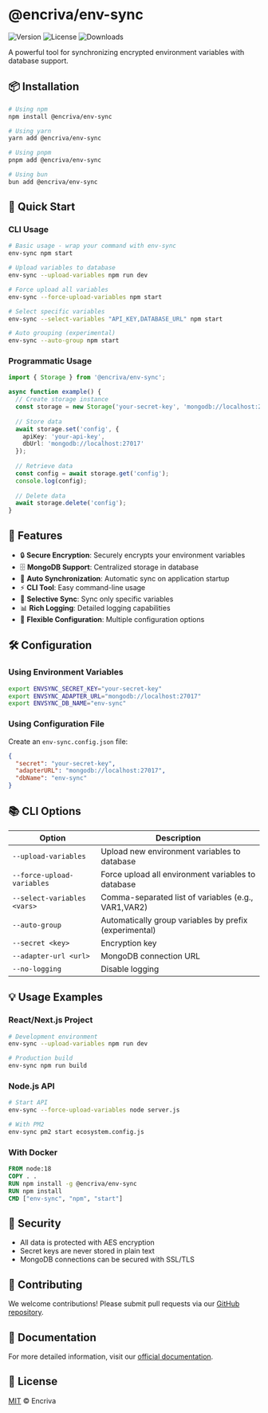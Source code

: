 # @encriva/env-sync

![Version](https://img.shields.io/npm/v/@encriva/env-sync)
![License](https://img.shields.io/npm/l/@encriva/env-sync)
![Downloads](https://img.shields.io/npm/dt/@encriva/env-sync)

A powerful tool for synchronizing encrypted environment variables with database support.

## 📦 Installation

```bash
# Using npm
npm install @encriva/env-sync

# Using yarn
yarn add @encriva/env-sync

# Using pnpm
pnpm add @encriva/env-sync

# Using bun
bun add @encriva/env-sync
```

## 🚀 Quick Start

### CLI Usage

```bash
# Basic usage - wrap your command with env-sync
env-sync npm start

# Upload variables to database
env-sync --upload-variables npm run dev

# Force upload all variables
env-sync --force-upload-variables npm start

# Select specific variables
env-sync --select-variables "API_KEY,DATABASE_URL" npm start

# Auto grouping (experimental)
env-sync --auto-group npm start
```

### Programmatic Usage

```typescript
import { Storage } from '@encriva/env-sync';

async function example() {
  // Create storage instance
  const storage = new Storage('your-secret-key', 'mongodb://localhost:27017');
  
  // Store data
  await storage.set('config', {
    apiKey: 'your-api-key',
    dbUrl: 'mongodb://localhost:27017'
  });
  
  // Retrieve data
  const config = await storage.get('config');
  console.log(config);
  
  // Delete data
  await storage.delete('config');
}
```

## 🌟 Features

- 🔒 **Secure Encryption**: Securely encrypts your environment variables
- 🗄️ **MongoDB Support**: Centralized storage in database
- 🔄 **Auto Synchronization**: Automatic sync on application startup
- ⚡ **CLI Tool**: Easy command-line usage
- 🎯 **Selective Sync**: Sync only specific variables
- 📊 **Rich Logging**: Detailed logging capabilities
- 🔧 **Flexible Configuration**: Multiple configuration options

## 🛠️ Configuration

### Using Environment Variables

```bash
export ENVSYNC_SECRET_KEY="your-secret-key"
export ENVSYNC_ADAPTER_URL="mongodb://localhost:27017"
export ENVSYNC_DB_NAME="env-sync"
```

### Using Configuration File

Create an `env-sync.config.json` file:

```json
{
  "secret": "your-secret-key",
  "adapterURL": "mongodb://localhost:27017",
  "dbName": "env-sync"
}
```

## 📚 CLI Options

| Option | Description |
|--------|-------------|
| `--upload-variables` | Upload new environment variables to database |
| `--force-upload-variables` | Force upload all environment variables to database |
| `--select-variables <vars>` | Comma-separated list of variables (e.g., VAR1,VAR2) |
| `--auto-group` | Automatically group variables by prefix (experimental) |
| `--secret <key>` | Encryption key |
| `--adapter-url <url>` | MongoDB connection URL |
| `--no-logging` | Disable logging |

## 💡 Usage Examples

### React/Next.js Project

```bash
# Development environment
env-sync --upload-variables npm run dev

# Production build
env-sync npm run build
```

### Node.js API

```bash
# Start API
env-sync --force-upload-variables node server.js

# With PM2
env-sync pm2 start ecosystem.config.js
```

### With Docker

```dockerfile
FROM node:18
COPY . .
RUN npm install -g @encriva/env-sync
RUN npm install
CMD ["env-sync", "npm", "start"]
```

## 🔐 Security

- All data is protected with AES encryption
- Secret keys are never stored in plain text
- MongoDB connections can be secured with SSL/TLS

## 🤝 Contributing

We welcome contributions! Please submit pull requests via our [GitHub repository](https://github.com/encrivaOSS/env-sync).

## 📘 Documentation

For more detailed information, visit our [official documentation](https://developers.encriva.com/packages/env-sync?utm_source=npm&utm_medium=referral&utm_campaign=homepage).

## 📜 License

[MIT](LICENSE) © Encriva
